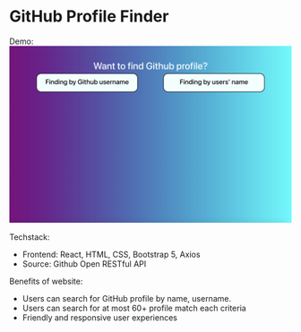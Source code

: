 # GitHub Profile Finder
Demo: 
![alt text](image.png)

Techstack: 
- Frontend: React, HTML, CSS, Bootstrap 5, Axios
- Source: Github Open RESTful API

Benefits of website: 
- Users can search for GitHub profile by name, username.
- Users can search for at most 60+ profile match each criteria
- Friendly and responsive user experiences